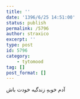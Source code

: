 ```yaml
---
title: ''
date: '1396/6/25 14:51:00'
status: publish
permalink: /5796
author: straxico
excerpt: ''
type: post
id: 5796
category:
    - tytomood
tag: []
post_format: []
---
```

آدم خوبهِ زندگیه خودت باش